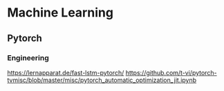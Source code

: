 # Machine Learning

## Pytorch

### Engineering
https://lernapparat.de/fast-lstm-pytorch/
https://github.com/t-vi/pytorch-tvmisc/blob/master/misc/pytorch_automatic_optimization_jit.ipynb
